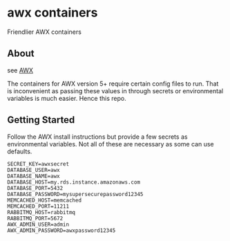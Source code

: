 # awx containers
Friendlier AWX containers 

## About 
see [AWX](https://github.com/ansible/awx)

The containers for AWX version 5+ require certain config files to run. That is inconvenient as passing these values in through secrets or environmental variables is much easier. Hence this repo. 


## Getting Started 

Follow the AWX install instructions but provide a few secrets as environmental variables. 
Not all of these are necessary as some can use defaults. 

```
SECRET_KEY=awxsecret
DATABASE_USER=awx
DATABASE_NAME=awx
DATABASE_HOST=my.rds.instance.amazonaws.com
DATABASE_PORT=5432
DATABASE_PASSWORD=mysupersecurepassword12345
MEMCACHED_HOST=memcached
MEMCACHED_PORT=11211
RABBITMQ_HOST=rabbitmq
RABBITMQ_PORT=5672
AWX_ADMIN_USER=admin
AWX_ADMIN_PASSWORD=awxpassword12345
```
